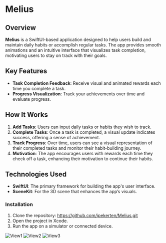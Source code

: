 # Melius

## Overview
**Melius** is a SwiftUI-based application designed to help users build and maintain daily habits or accomplish regular tasks.
The app provides smooth animations and an intuitive interface that visualizes task completion, motivating users to stay on track with their goals.

## Key Features
- **Task Completion Feedback**: Receive visual and animated rewards each time you complete a task.
- **Progress Visualization**: Track your achievements over time and evaluate progress.

## How It Works
1. **Add Tasks**: Users can input daily tasks or habits they wish to track.
2. **Complete Tasks**: Once a task is completed, a visual update indicates success, offering a sense of achievement.
3. **Track Progress**: Over time, users can see a visual representation of their completed tasks and monitor their habit-building journey.
4. **Motivation**: The app encourages users with rewards each time they check off a task, enhancing their motivation to continue their habits.

## Technologies Used
- **SwiftUI**: The primary framework for building the app's user interface.
- **SceneKit**: For the 3D scene that enhances the app’s visuals.


### Installation
1. Clone the repository: https://github.com/ipekerten/Melius.git
2. Open the project in Xcode.
3. Run the app on a simulator or connected device.

![View1](https://github.com/user-attachments/assets/86492bb8-509b-4542-816f-2fe1bdf08836)
![View2](https://github.com/user-attachments/assets/2530f01d-7f0b-4e4d-a979-46a26ec2dec1)
![View3](https://github.com/user-attachments/assets/df4de1a1-c2ec-45ca-beb7-b68d3aaeeb28)

